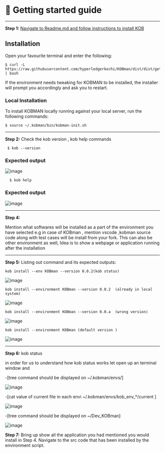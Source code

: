 # &#x1F4D8;                                                       Getting started guide
 _________________________________________________________

 **Step 1:** <u> Navigate to Readme.md and follow instructions to install KOB </u>

## Installation

Open your favourite terminal and enter the following:

    $ curl -L https://raw.githubusercontent.com/hyperledgerkochi/KOBman/dist/dist/get.kobman.io | bash

If the environment needs tweaking for KOBMAN to be installed, the installer will prompt you accordingly and ask you to restart.


### Local Installation

To install KOBMAN locally running against your local server, run the following commands:


	$ source ~/.kobman/bin/kobman-init.sh

 
 _________________________________________________________

**Step 2:** Check the kob version , kob help commands


     $ kob --version


### Expected output
![image](https://user-images.githubusercontent.com/33585301/85645560-b75fca00-b6b7-11ea-9e74-497920bd4612.png)


      $ kob help

### Expected output
![image](https://user-images.githubusercontent.com/33585301/85645935-a95e7900-b6b8-11ea-910f-c78e58133c2a.png)




 _________________________________________________________

**Step 4:**

Mention what softwares will be installed as a part of the environment you have selected e.g in case of KOBman , mention vscode ,kobman source code along with test cases will be install from your fork. This can also be other environment as well,  Idea is to show a webpage or application running after the installation

 _________________________________________________________

**Step 5:**
Listing out command and its expected outputs:

    kob install --env KOBman --version 0.0.2(kob status)

![image](https://user-images.githubusercontent.com/33585301/85214242-0d660200-b386-11ea-8938-1fb47a356761.png)


    kob install --environment KOBman --version 0.0.2  (already in local system)

![image](https://user-images.githubusercontent.com/33585301/85214266-3d150a00-b386-11ea-855c-fafb6ba98463.png)


    kob install --environment KOBman --version 0.0.a  (wrong version)

![image](https://user-images.githubusercontent.com/33585301/85214282-62097d00-b386-11ea-962b-9af5f1c77c5a.png)

    kob install --environment KOBman (default version )

![image](https://user-images.githubusercontent.com/33585301/85214294-849b9600-b386-11ea-88f3-9fb5b6bc0ee0.png)
 _________________________________________________________

**Step 6:** kob status

in order for us to understand how kob status works let open up an terminal window and

-[tree command should be displayed on ~/.kobman/envs/]

![image](https://user-images.githubusercontent.com/33585301/85214313-b7458e80-b386-11ea-9cc0-ee23b67a200c.png)

-[cat value of current file in each envi ~/.kobman/envs/kob_env_*/current ]

![image](https://user-images.githubusercontent.com/33585301/85214331-e8be5a00-b386-11ea-96c1-404d1fe1618b.png)


-[tree command should be displayed on ~/Dev_KOBman]

![image](https://user-images.githubusercontent.com/33585301/85214353-1c997f80-b387-11ea-9a96-a12c7192d240.png)


**Step 7:** Bring up show all the application you had mentioned you would install in Step 4. Navigate to the src code that has been installed by the environment script.
